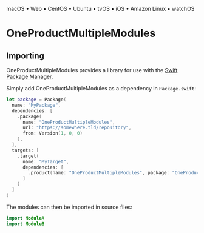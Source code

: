 

macOS • Web • CentOS • Ubuntu • tvOS • iOS • Amazon Linux • watchOS

# OneProductMultipleModules



## Importing

OneProductMultipleModules provides a library for use with the [Swift Package Manager](https://swift.org/package-manager/).

Simply add OneProductMultipleModules as a dependency in `Package.swift`:

```swift
let package = Package(
  name: "MyPackage",
  dependencies: [
    .package(
      name: "OneProductMultipleModules",
      url: "https://somewhere.tld/repository",
      from: Version(1, 0, 0)
    ),
  ],
  targets: [
    .target(
      name: "MyTarget",
      dependencies: [
        .product(name: "OneProductMultipleModules", package: "OneProductMultipleModules"),
      ]
    )
  ]
)
```

The modules can then be imported in source files:

```swift
import ModuleA
import ModuleB
```
